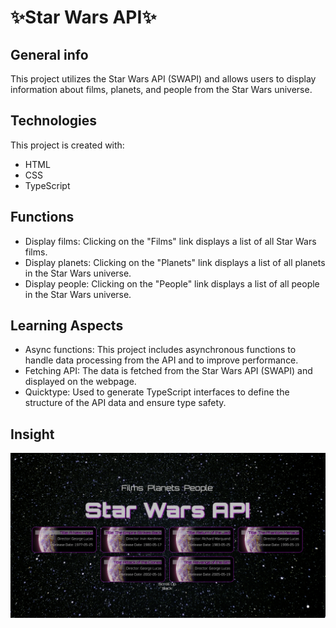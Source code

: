 # ✨Star Wars API✨

## General info
This project utilizes the Star Wars API (SWAPI) and allows users to display information about films, planets, and people from the Star Wars universe.

## Technologies
This project is created with:
- HTML 
- CSS
- TypeScript

## Functions
- Display films: Clicking on the "Films" link displays a list of all Star Wars films.
- Display planets: Clicking on the "Planets" link displays a list of all planets in the Star Wars universe.
- Display people: Clicking on the "People" link displays a list of all people in the Star Wars universe.

## Learning Aspects
- Async functions: This project includes asynchronous functions to handle data processing from the API and to improve performance.
- Fetching API: The data is fetched from the Star Wars API (SWAPI) and displayed on the webpage.
- Quicktype: Used to generate TypeScript interfaces to define the structure of the API data and ensure type safety.

## Insight
![screenshot](./src/assets/img/star_wars_api_project.png)
